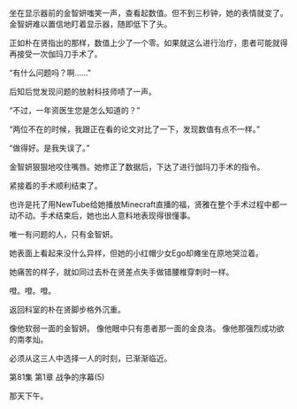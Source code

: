 坐在显示器前的金智妍嗤笑一声，查看起数值。但不到三秒钟，她的表情就变了。金智妍难以置信地盯着显示器，随即低下了头。

正如朴在贤指出的那样，数值上少了一个零。如果就这么进行治疗，患者可能就得再接受一次伽玛刀手术了。

“有什么问题吗？啊……”

后知后觉发现问题的放射科技师啧了一声。

“不过，一年资医生您是怎么知道的？”

“两位不在的时候，我跟正在看的论文对比了一下，发现数值有点不一样。”

“做得好。是我失误了。”

金智妍狠狠地咬住嘴唇。她修正了数据后，下达了进行伽玛刀手术的指令。

紧接着的手术顺利结束了。

也许是托了用NewTube给她播放Minecraft直播的福，贤雅在整个手术过程中都一动不动。手术结束后，她也出人意料地表现得很懂事。

唯一有问题的人，只有金智妍。

她表面上看起来没什么异样，但她的小红帽少女Ego却瘫坐在原地哭泣着。

她痛苦的样子，就如同过去朴在贤差点失手做错腰椎穿刺时一样。

噔。噔。噔。

返回科室的朴在贤脚步格外沉重。

像他软弱一面的金智妍。
像他眼中只有患者那一面的金良洛。
像他那强烈成功欲的南孝灿。

必须从这三人中选择一人的时刻，已渐渐临近。

第81集 第1章 战争的序幕(5)

那天下午。